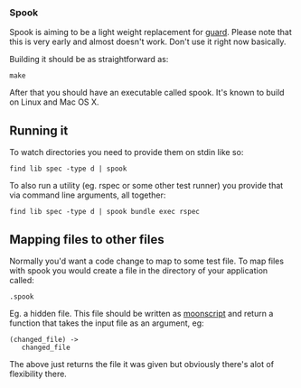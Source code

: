 ### Spook

Spook is aiming to be a light weight replacement for [guard](https://github.com/guard/guard). Please note that this is very early and almost doesn't work. Don't use it right now basically.

Building it should be as straightforward as:

```
make
```

After that you should have an executable called spook. It's known to build on Linux and Mac OS X.

## Running it

To watch directories you need to provide them on stdin like so:

```
find lib spec -type d | spook
```

To also run a utility (eg. rspec or some other test runner) you provide that via command line arguments, all together:

```
find lib spec -type d | spook bundle exec rspec
```

## Mapping files to other files

Normally you'd want a code change to map to some test file. To map files with spook you would create a file in the directory of your application called:

```
.spook
```

Eg. a hidden file. This file should be written as [moonscript](https://github.com/leafo/moonscript) and return a function that takes the input file as an argument, eg:

```moonscript
(changed_file) ->
   changed_file
```

The above just returns the file it was given but obviously there's alot of flexibility there.
